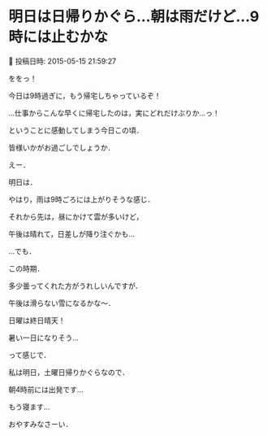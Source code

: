 # 明日は日帰りかぐら…朝は雨だけど…9時には止むかな

📅 投稿日時: 2015-05-15 21:59:27

ををっ！


今日は9時過ぎに，もう帰宅しちゃっているぞ！


…仕事からこんな早くに帰宅したのは，実にどれだけぶりか…っ！


ということに感動してしまう今日この頃．


皆様いかがお過ごしでしょうか．





えー．


明日は．


やはり，雨は9時ごろには上がりそうな感じ．


それから先は，昼にかけて雲が多いけど，


午後は晴れて，日差しが降り注ぐかも…


…でも．


この時期．


多少曇ってくれた方がうれしいんですが．


午後は滑らない雪になるかな～．





日曜は終日晴天！


暑い一日になりそう…





って感じで．


私は明日，土曜日帰りかぐらなので．


朝4時前には出発です…


もう寝ます…


おやすみなさーい．
